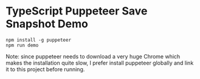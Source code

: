 TypeScript Puppeteer Save Snapshot Demo
=======================================

```
npm install -g puppeteer
npm run demo
```

Note: since puppeteer needs to download a very huge Chrome which makes the installation quite slow,
I prefer install puppeteer globally and link it to this project before running.
